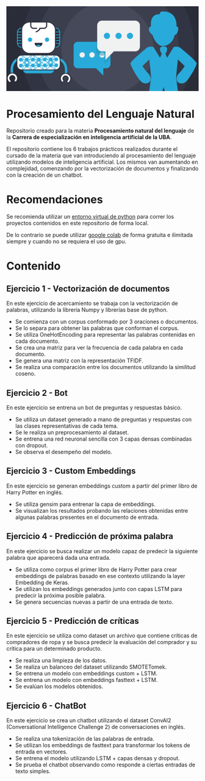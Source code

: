 <img src="https://github.com/PedroRosito/pnl/blob/main/img/pnl.png" width="700">

# Procesamiento del Lenguaje Natural

Repositorio creado para la materia **Procesamiento natural del lenguaje** de la **Carrera de especialización en inteligencia artificial de la UBA**.

El repositorio contiene los 6 trabajos prácticos realizados durante el cursado de la materia que van introduciendo al procesamiento del lenguaje utilizando modelos de inteligencia artificial. Los mismos van aumentando en complejidad, comenzando por la vectorización de documentos y finalizando con la creación de un chatbot.

# Recomendaciones

Se recomienda utilizar un [entorno virtual de python](https://docs.python.org/3/library/venv.html) para correr los proyectos contenidos en este repositorio de forma local.

De lo contrario se puede utilizar [google colab](https://colab.research.google.com/?hl=es) de forma gratuita e ilimitada siempre y cuando no se requiera el uso de gpu.

# Contenido

## Ejercicio 1 - Vectorización de documentos

En este ejercicio de acercamiento se trabaja con la vectorización de palabras, utilizando la librería Numpy y librerías base de python.

- Se comienza con un corpus conformado por 3 oraciones o documentos.
- Se lo separa para obtener las palabras que conforman el corpus.
- Se utiliza OneHotEncoding para representar las palabras contenidas en cada documento.
- Se crea una matriz para ver la frecuencia de cada palabra en cada documento.
- Se genera una matriz con la representación TFIDF.
- Se realiza una comparación entre los documentos utilizando la similitud coseno.

## Ejercicio 2 - Bot

En este ejercicio se entrena un bot de preguntas y respuestas básico.

- Se utiliza un dataset generado a mano de preguntas y respuestas con las clases representativas de cada tema.
- Se le realiza un preprocesamiento al dataset.
- Se entrena una red neuronal sencilla con 3 capas densas combinadas con dropout.
- Se observa el desempeño del modelo.

## Ejercicio 3 - Custom Embeddings 

En este ejercicio se generan embeddings custom a partir del primer libro de Harry Potter en inglés.

- Se utiliza gensim para entrenar la capa de embeddings.
- Se visualizan los resultados probando las relaciones obtenidas entre algunas palabras presentes en el documento de entrada.

## Ejercicio 4 - Predicción de próxima palabra

En este ejercicio se busca realizar un modelo capaz de predecir la siguiente palabra que aparecerá dada una entrada.

- Se utiliza como corpus el primer libro de Harry Potter para crear embeddings de palabras basado en ese contexto utilizando la layer Embedding de Keras.
- Se utilizan los embeddings generados junto con capas LSTM para predecir la próxima posible palabra.
- Se genera secuencias nuevas a partir de una entrada de texto.

## Ejercicio 5 - Predicción de críticas

En este ejercicio se utiliza como dataset un archivo que contiene críticas de compradores de ropa y se busca predecir la evaluación del comprador
y su crítica para un determinado producto.

- Se realiza una limpieza de los datos.
- Se realiza un balanceo del dataset utilizando SMOTETomek.
- Se entrena un modelo con embeddings custom + LSTM.
- Se entrena un modelo con embeddings fasttext + LSTM.
- Se evalúan los modelos obtenidos.

## Ejercicio 6 - ChatBot

En este ejercicio se crea un chatbot utilizando el dataset ConvAI2 (Conversational Intelligence Challenge 2) de conversaciones en inglés.

- Se realiza una tokenización de las palabras de entrada.
- Se utilizan los embeddings de fasttext para transformar los tokens de entrada en vectores.
- Se entrena el modelo utilizando LSTM + capas densas y dropout.
- Se prueba el chatbot observando como responde a ciertas entradas de texto simples.